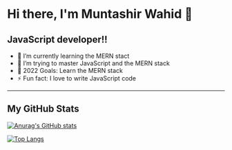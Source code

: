 # Hi there, I'm Muntashir Wahid 👋

## JavaScript developer!!

- 🌱 I’m currently learning the MERN stact
- 👯 I’m trying to master JavaScript and the MERN stack
- 🥅 2022 Goals: Learn the MERN stack
- ⚡ Fun fact: I love to write JavaScript code

---

## My GitHub Stats

[![Anurag's GitHub stats](https://github-readme-stats.vercel.app/api?username=muntashir-wahid&count_private=true&show_icons=true)](https://github.com/anuraghazra/github-readme-stats)

[![Top Langs](https://github-readme-stats.vercel.app/api/top-langs/?username=muntashir-wahid)](https://github.com/anuraghazra/github-readme-stats)
